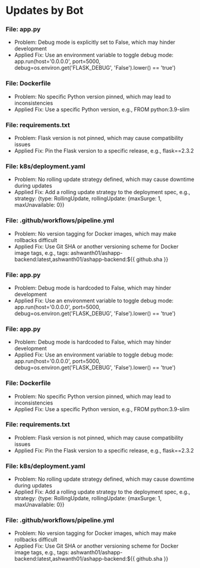 # Updates by Bot

### File: app.py
- Problem: Debug mode is explicitly set to False, which may hinder development
- Applied Fix: Use an environment variable to toggle debug mode: app.run(host='0.0.0.0', port=5000, debug=os.environ.get('FLASK_DEBUG', 'False').lower() == 'true')

### File: Dockerfile
- Problem: No specific Python version pinned, which may lead to inconsistencies
- Applied Fix: Use a specific Python version, e.g., FROM python:3.9-slim

### File: requirements.txt
- Problem: Flask version is not pinned, which may cause compatibility issues
- Applied Fix: Pin the Flask version to a specific release, e.g., flask==2.3.2

### File: k8s/deployment.yaml
- Problem: No rolling update strategy defined, which may cause downtime during updates
- Applied Fix: Add a rolling update strategy to the deployment spec, e.g., strategy: {type: RollingUpdate, rollingUpdate: {maxSurge: 1, maxUnavailable: 0}}

### File: .github/workflows/pipeline.yml
- Problem: No version tagging for Docker images, which may make rollbacks difficult
- Applied Fix: Use Git SHA or another versioning scheme for Docker image tags, e.g., tags: ashwanth01/ashapp-backend:latest,ashwanth01/ashapp-backend:${{ github.sha }}

### File: app.py
- Problem: Debug mode is hardcoded to False, which may hinder development
- Applied Fix: Use an environment variable to toggle debug mode: app.run(host='0.0.0.0', port=5000, debug=os.environ.get('FLASK_DEBUG', 'False').lower() == 'true')

### File: app.py
- Problem: Debug mode is hardcoded to False, which may hinder development
- Applied Fix: Use an environment variable to toggle debug mode: app.run(host='0.0.0.0', port=5000, debug=os.environ.get('FLASK_DEBUG', 'False').lower() == 'true')

### File: Dockerfile
- Problem: No specific Python version pinned, which may lead to inconsistencies
- Applied Fix: Use a specific Python version, e.g., FROM python:3.9-slim

### File: requirements.txt
- Problem: Flask version is not pinned, which may cause compatibility issues
- Applied Fix: Pin the Flask version to a specific release, e.g., flask==2.3.2

### File: k8s/deployment.yaml
- Problem: No rolling update strategy defined, which may cause downtime during updates
- Applied Fix: Add a rolling update strategy to the deployment spec, e.g., strategy: {type: RollingUpdate, rollingUpdate: {maxSurge: 1, maxUnavailable: 0}}

### File: .github/workflows/pipeline.yml
- Problem: No version tagging for Docker images, which may make rollbacks difficult
- Applied Fix: Use Git SHA or another versioning scheme for Docker image tags, e.g., tags: ashwanth01/ashapp-backend:latest,ashwanth01/ashapp-backend:${{ github.sha }}

